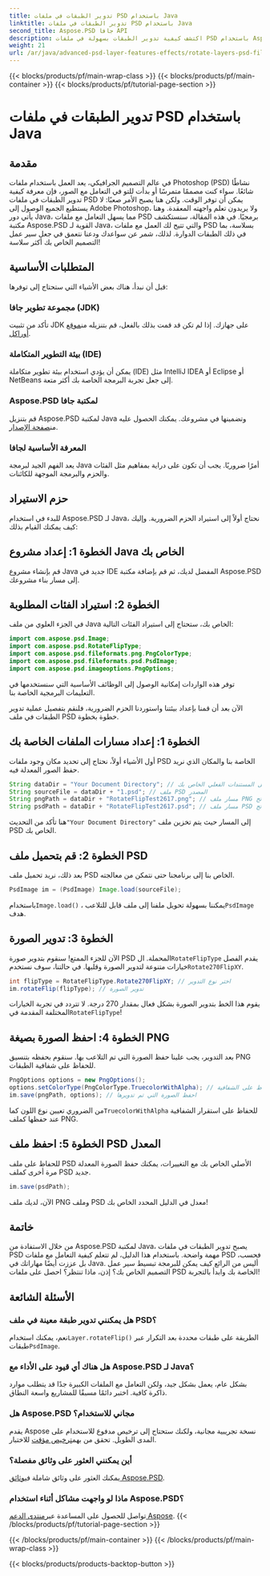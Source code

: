 ```yaml
---
title: تدوير الطبقات في ملفات PSD باستخدام Java
linktitle: تدوير الطبقات في ملفات PSD باستخدام Java
second_title: Aspose.PSD جافا API
description: اكتشف كيفية تدوير الطبقات بسهولة في ملفات PSD باستخدام Aspose.PSD لـ Java باستخدام هذا الدليل التفصيلي خطوة بخطوة.
weight: 21
url: /ar/java/advanced-psd-layer-features-effects/rotate-layers-psd-files/
---
```


{{< blocks/products/pf/main-wrap-class >}}
{{< blocks/products/pf/main-container >}}
{{< blocks/products/pf/tutorial-page-section >}}

# تدوير الطبقات في ملفات PSD باستخدام Java

## مقدمة
في عالم التصميم الجرافيكي، يعد العمل باستخدام ملفات Photoshop (PSD) نشاطًا شائعًا. سواء كنت مصممًا متمرسًا أو بدأت للتو في التعامل مع الصور، فإن معرفة كيفية تدوير الطبقات في ملفات PSD يمكن أن توفر الوقت. ولكن هنا يصبح الأمر صعبًا: لا يستطيع الجميع الوصول إلى Adobe Photoshop، ولا يريدون تعلم واجهته المعقدة. وهنا يأتي دور Java، مما يسهل التعامل مع ملفات PSD برمجيًا. في هذه المقالة، سنستكشف مكتبة Aspose.PSD القوية لـ Java، والتي تتيح لك العمل مع ملفات PSD بسلاسة، بما في ذلك الطبقات الدوارة. لذلك، شمر عن سواعدك ودعنا نتعمق في جعل سير عمل التصميم الخاص بك أكثر سلاسة!
## المتطلبات الأساسية
قبل أن نبدأ، هناك بعض الأشياء التي ستحتاج إلى توفرها:
### مجموعة تطوير جافا (JDK)
 تأكد من تثبيت JDK على جهازك. إذا لم تكن قد قمت بذلك بالفعل، قم بتنزيله من[موقع أوراكل](https://www.oracle.com/java/technologies/javase-downloads.html).
### بيئة التطوير المتكاملة (IDE)
يمكن أن يؤدي استخدام بيئة تطوير متكاملة (IDE) مثل IntelliJ IDEA أو Eclipse أو NetBeans إلى جعل تجربة البرمجة الخاصة بك أكثر متعة.
### Aspose.PSD لمكتبة جافا
 قم بتنزيل Aspose.PSD لمكتبة Java وتضمينها في مشروعك. يمكنك الحصول عليه من[صفحة الإصدار](https://releases.aspose.com/psd/java/).
### المعرفة الأساسية لجافا
يعد الفهم الجيد لبرمجة Java أمرًا ضروريًا. يجب أن تكون على دراية بمفاهيم مثل الفئات والحزم والبرمجة الموجهة للكائنات.
## حزم الاستيراد
للبدء في استخدام Aspose.PSD لـ Java، نحتاج أولاً إلى استيراد الحزم الضرورية. وإليك كيف يمكنك القيام بذلك:
## الخطوة 1: إعداد مشروع Java الخاص بك
قم بإنشاء مشروع Java جديد في IDE المفضل لديك، ثم قم بإضافة مكتبة Aspose.PSD إلى مسار بناء مشروعك.
## الخطوة 2: استيراد الفئات المطلوبة
في الجزء العلوي من ملف Java الخاص بك، ستحتاج إلى استيراد الفئات التالية:
```java
import com.aspose.psd.Image;
import com.aspose.psd.RotateFlipType;
import com.aspose.psd.fileformats.png.PngColorType;
import com.aspose.psd.fileformats.psd.PsdImage;
import com.aspose.psd.imageoptions.PngOptions;
```
توفر هذه الواردات إمكانية الوصول إلى الوظائف الأساسية التي سنستخدمها في التعليمات البرمجية الخاصة بنا. 

الآن بعد أن قمنا بإعداد بيئتنا واستوردنا الحزم الضرورية، فلنقم بتفصيل عملية تدوير الطبقات في ملف PSD خطوة بخطوة.
## الخطوة 1: إعداد مسارات الملفات الخاصة بك

أول الأشياء أولاً، نحتاج إلى تحديد مكان وجود ملفات PSD الخاصة بنا والمكان الذي نريد حفظ الصور المعدلة فيه. 
```java
String dataDir = "Your Document Directory"; // قم بتغيير هذا إلى دليل المستندات الفعلي الخاص بك.
String sourceFile = dataDir + "1.psd"; // ملف PSD المصدر
String pngPath = dataDir + "RotateFlipTest2617.png"; // مسار ملف PNG الناتج
String psdPath = dataDir + "RotateFlipTest2617.psd"; // مسار ملف PSD الناتج
```
 هنا تأكد من التحديث`"Your Document Directory"` إلى المسار حيث يتم تخزين ملف PSD الخاص بك.
## الخطوة 2: قم بتحميل ملف PSD

بعد ذلك، نريد تحميل ملف PSD الخاص بنا إلى برنامجنا حتى نتمكن من معالجته.
```java
PsdImage im = (PsdImage) Image.load(sourceFile);
```
 باستخدام`Image.load()` ، يمكننا بسهولة تحويل ملفنا إلى ملف قابل للتلاعب`PsdImage` هدف.
## الخطوة 3: تدوير الصورة

 الآن للجزء الممتع! سنقوم بتدوير صورة PSD المحملة. ال`RotateFlipType` يقدم الفصل خيارات متنوعة لتدوير الصورة وقلبها. في حالتنا، سوف نستخدم`Rotate270FlipXY`.
```java
int flipType = RotateFlipType.Rotate270FlipXY; // اختر نوع التدوير
im.rotateFlip(flipType); // تدوير الصورة
```
يقوم هذا الخط بتدوير الصورة بشكل فعال بمقدار 270 درجة. لا تتردد في تجربة الخيارات المختلفة المقدمة في`RotateFlipType`!
## الخطوة 4: احفظ الصورة بصيغة PNG

بعد التدوير، يجب علينا حفظ الصورة التي تم التلاعب بها. سنقوم بحفظه بتنسيق PNG للحفاظ على شفافية الطبقات.
```java
PngOptions options = new PngOptions();
options.setColorType(PngColorType.TruecolorWithAlpha); // الحفاظ على الشفافية
im.save(pngPath, options); // احفظ الصورة التي تم تدويرها
```
 من الضروري تعيين نوع اللون كما`TruecolorWithAlpha` للحفاظ على استقرار الشفافية عند حفظها كملف PNG.
## الخطوة 5: احفظ ملف PSD المعدل

للحفاظ على ملف PSD الأصلي الخاص بك مع التغييرات، يمكنك حفظ الصورة المعدلة مرة أخرى كملف PSD جديد.
```java
im.save(psdPath);
```
الآن، لديك ملف PNG وملف PSD معدل في الدليل المحدد الخاص بك!
## خاتمة
من خلال الاستفادة من Aspose.PSD لمكتبة Java، يصبح تدوير الطبقات في ملفات PSD مهمة واضحة. باستخدام هذا الدليل، لم تتعلم كيفية التعامل مع ملفات PSD فحسب، بل عززت أيضًا مهاراتك في Java. أليس من الرائع كيف يمكن للبرمجة تبسيط سير عمل التصميم الخاص بك؟ إذن، ماذا تنتظر؟ احصل على ملفات PSD الخاصة بك وابدأ بالتجربة!
## الأسئلة الشائعة
### هل يمكنني تدوير طبقة معينة في ملف PSD؟
 نعم، يمكنك استخدام`Layer.rotateFlip()` الطريقة على طبقات محددة بعد التكرار عبر طبقات`PsdImage`.
### هل هناك أي قيود على الأداء مع Aspose.PSD لـ Java؟
بشكل عام، يعمل بشكل جيد، ولكن التعامل مع الملفات الكبيرة جدًا قد يتطلب موارد ذاكرة كافية. اختبر دائمًا مسبقًا للمشاريع واسعة النطاق.
### هل Aspose.PSD مجاني للاستخدام؟
 يقدم Aspose نسخة تجريبية مجانية، ولكنك ستحتاج إلى ترخيص مدفوع للاستخدام على المدى الطويل. تحقق من بهم[ترخيص مؤقت](https://purchase.aspose.com/temporary-license/) للاختبار.
### أين يمكنني العثور على وثائق مفصلة؟
 يمكنك العثور على وثائق شاملة في[وثائق Aspose.PSD](https://reference.aspose.com/psd/java/).
### ماذا لو واجهت مشاكل أثناء استخدام Aspose.PSD؟
 تواصل للحصول على المساعدة عبر[منتدى الدعم Aspose](https://forum.aspose.com/c/psd/34).
{{< /blocks/products/pf/tutorial-page-section >}}

{{< /blocks/products/pf/main-container >}}
{{< /blocks/products/pf/main-wrap-class >}}

{{< blocks/products/products-backtop-button >}}
